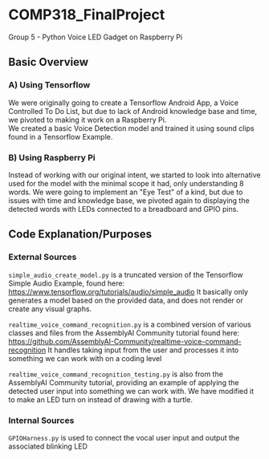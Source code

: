 # COMP318_FinalProject
Group 5 - Python Voice LED Gadget on Raspberry Pi

## Basic Overview
### A) Using Tensorflow
We were originally going to create a Tensorflow Android App, a Voice Controlled To Do List, but due to lack of Android 
knowledge base and time, we pivoted to making it work on a Raspberry Pi.  
We created a basic Voice Detection model and trained it using sound clips found in a Tensorflow Example.
### B) Using Raspberry Pi
Instead of working with our original intent, we started to look into alternative used for the model with the minimal scope
it had, only  understanding 8 words. We were going to implement an "Eye Test" of a kind, but due to issues with time and
knowledge base, we pivoted again to displaying the detected words with LEDs connected to a breadboard and GPIO pins.

## Code Explanation/Purposes
### External Sources
`simple_audio_create_model.py` is a truncated version of the Tensorflow Simple Audio Example,
found here: https://www.tensorflow.org/tutorials/audio/simple_audio
It basically only generates a model based on the provided data, and does not render or create any visual graphs.

`realtime_voice_command_recognition.py` is a combined version of various classes and files from the AssemblyAI Community
tutorial found here: https://github.com/AssemblyAI-Community/realtime-voice-command-recognition
It handles taking input from the user and processes it into something we can work with on a coding level

`realtime_voice_command_recognition_testing.py` is also from the AssemblyAI Community tutorial, providing an example of 
applying the detected user input into something we can work with. We have modified it to make an LED turn on instead of
drawing with a turtle.

### Internal Sources
`GPIOHarness.py` is used to connect the vocal user input and output the associated blinking LED